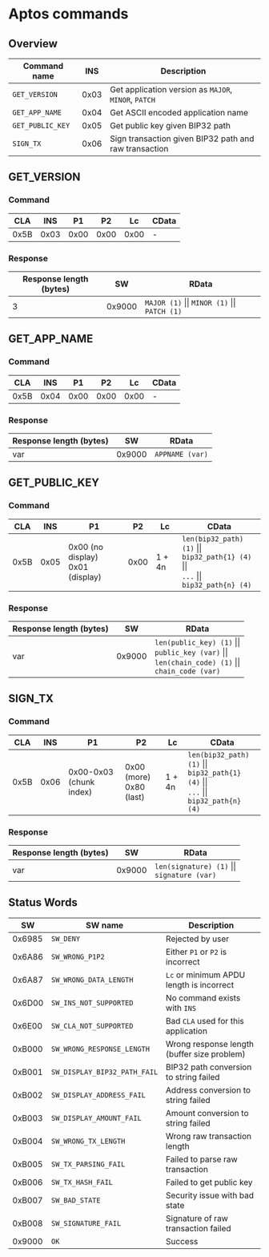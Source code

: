 # Aptos commands

## Overview

| Command name     | INS  | Description                                           |
| ---------------- | ---- | ----------------------------------------------------- |
| `GET_VERSION`    | 0x03 | Get application version as `MAJOR`, `MINOR`, `PATCH`  |
| `GET_APP_NAME`   | 0x04 | Get ASCII encoded application name                    |
| `GET_PUBLIC_KEY` | 0x05 | Get public key given BIP32 path                       |
| `SIGN_TX`        | 0x06 | Sign transaction given BIP32 path and raw transaction |

## GET_VERSION

### Command

| CLA  | INS  | P1   | P2   | Lc   | CData |
| ---- | ---- | ---- | ---- | ---- | ----- |
| 0x5B | 0x03 | 0x00 | 0x00 | 0x00 | -     |

### Response

| Response length (bytes) | SW     | RData                                         |
| ----------------------- | ------ | --------------------------------------------- |
| 3                       | 0x9000 | `MAJOR (1)` \|\| `MINOR (1)` \|\| `PATCH (1)` |

## GET_APP_NAME

### Command

| CLA  | INS  | P1   | P2   | Lc   | CData |
| ---- | ---- | ---- | ---- | ---- | ----- |
| 0x5B | 0x04 | 0x00 | 0x00 | 0x00 | -     |

### Response

| Response length (bytes) | SW     | RData           |
| ----------------------- | ------ | --------------- |
| var                     | 0x9000 | `APPNAME (var)` |

## GET_PUBLIC_KEY

### Command

| CLA  | INS  | P1                                    | P2   | Lc     | CData                                                                                        |
| ---- | ---- | ------------------------------------- | ---- | ------ | -------------------------------------------------------------------------------------------- |
| 0x5B | 0x05 | 0x00 (no display) <br> 0x01 (display) | 0x00 | 1 + 4n | `len(bip32_path) (1)` \|\|<br> `bip32_path{1} (4)` \|\|<br>`...` \|\|<br>`bip32_path{n} (4)` |

### Response

| Response length (bytes) | SW     | RData                                                                                                        |
| ----------------------- | ------ | ------------------------------------------------------------------------------------------------------------ |
| var                     | 0x9000 | `len(public_key) (1)` \|\|<br> `public_key (var)` \|\|<br> `len(chain_code) (1)` \|\|<br> `chain_code (var)` |

## SIGN_TX

### Command

| CLA  | INS  | P1                      | P2                           | Lc     | CData                                                                                        |
| ---- | ---- | ----------------------- | ---------------------------- | ------ | -------------------------------------------------------------------------------------------- |
| 0x5B | 0x06 | 0x00-0x03 (chunk index) | 0x00 (more) <br> 0x80 (last) | 1 + 4n | `len(bip32_path) (1)` \|\|<br> `bip32_path{1} (4)` \|\|<br>`...` \|\|<br>`bip32_path{n} (4)` |

### Response

| Response length (bytes) | SW     | RData                                            |
| ----------------------- | ------ | ------------------------------------------------ |
| var                     | 0x9000 | `len(signature) (1)` \|\| <br> `signature (var)` |

## Status Words

| SW     | SW name                      | Description                                 |
| ------ | ---------------------------- | ------------------------------------------- |
| 0x6985 | `SW_DENY`                    | Rejected by user                            |
| 0x6A86 | `SW_WRONG_P1P2`              | Either `P1` or `P2` is incorrect            |
| 0x6A87 | `SW_WRONG_DATA_LENGTH`       | `Lc` or minimum APDU length is incorrect    |
| 0x6D00 | `SW_INS_NOT_SUPPORTED`       | No command exists with `INS`                |
| 0x6E00 | `SW_CLA_NOT_SUPPORTED`       | Bad `CLA` used for this application         |
| 0xB000 | `SW_WRONG_RESPONSE_LENGTH`   | Wrong response length (buffer size problem) |
| 0xB001 | `SW_DISPLAY_BIP32_PATH_FAIL` | BIP32 path conversion to string failed      |
| 0xB002 | `SW_DISPLAY_ADDRESS_FAIL`    | Address conversion to string failed         |
| 0xB003 | `SW_DISPLAY_AMOUNT_FAIL`     | Amount conversion to string failed          |
| 0xB004 | `SW_WRONG_TX_LENGTH`         | Wrong raw transaction length                |
| 0xB005 | `SW_TX_PARSING_FAIL`         | Failed to parse raw transaction             |
| 0xB006 | `SW_TX_HASH_FAIL`            | Failed to get public key                    |
| 0xB007 | `SW_BAD_STATE`               | Security issue with bad state               |
| 0xB008 | `SW_SIGNATURE_FAIL`          | Signature of raw transaction failed         |
| 0x9000 | `OK`                         | Success                                     |
